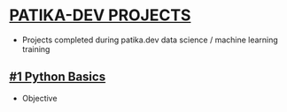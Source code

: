 # [PATIKA-DEV PROJECTS](https://www.patika.dev/)
* Projects completed during patika.dev data science / machine learning training 

## [#1 Python Basics](https://www.patika.dev/egitimler/veri-bilimi-patikasi/python-temel)

* Objective




